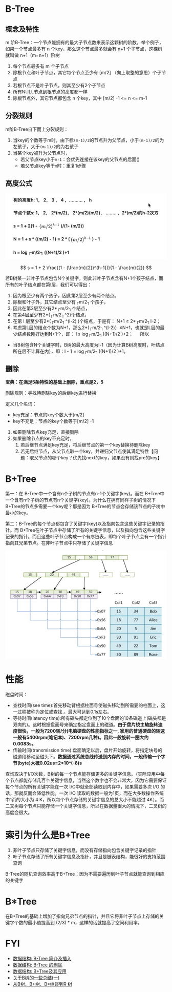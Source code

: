 # B-Tree

## 概念及特性

m 阶B-Tree：一个节点能拥有的最大子节点数来表示这颗树的阶数。举个例子，如果一个节点最多有 n 个key，那么这个节点最多就会有 n+1 个子节点，这棵树就叫做 n+1（m=n+1）阶树

1. 每个节点最多有 m 个子节点
2. 除根节点和叶子节点，其它每个节点至少有 [m/2] （向上取整的意思）个子节点
3. 若根节点不是叶子节点，则其至少有2个子节点
4. 所有NULL节点到根节点的高度都一样
5. 除根节点外，其它节点都包含 n 个key，其中 [m/2] -1 <= n <= m-1

## 分裂规则

m阶B-Tree自下而上分裂规则：

1. 当key的个数等于m时，由下标`(m-1)/2`的节点升为父节点，小于`(m-1)/2`的为左孩子，大于`(m-1)/2`的为右孩子
2. 当某个key被升为父节点时，
   - 若父节点key小于`m-1`：会优先连接在该key的父节点的后面()
   - 若父节点key等于`m`时：重复1步骤

## 高度公式

![image-20200927173128481](resources/B-Tree/image-20200927173128481.png)


$$
s = 1 + 2 \frac{(1 - (\frac{m}{2})^{h-1})}{1 - \frac{m}{2}}
$$


若B树某一非叶子节点包含N个关键字，则此非叶子节点含有N+1个孩子结点，而所有的叶子结点都在第I层，我们可以得出：

1. 因为根至少有两个孩子，因此第2层至少有两个结点。
2. 除根和叶子外，其它结点至少有┌m/2┐个孩子，
3. 因此在第3层至少有2*┌m/2┐个结点，
4. 在第4层至少有2*(┌m/2┐^2)个结点，
5. 在第 I 层至少有2*(┌m/2┐^(l-2) )个结点，于是有： N+1 ≥ 2*┌m/2┐I-2；
6. 考虑第L层的结点个数为N+1，那么2*(┌m/2┐^(l-2)）≤N+1，也就是L层的最少结点数刚好达到N+1个，即： I≤ log┌m/2┐((N+1)/2 )+2；
   　
   所以

- 当B树包含N个关键字时，B树的最大高度为l-1（因为计算B树高度时，叶结点所在层不计算在内），即：l - 1 = log┌m/2┐((N+1)/2 )+1。

## 删除

**宝典：在满足5条特性的基础上删除，重点是2，5**

删除规则：寻找待删除key的后继key进行替换

定义几个名词：

- key充足：节点的key个数大于[m/2]
- key不充足：节点的key个数等于[m/2] -1

1. 如果删除节点key充足，直接删除
2. 如果删除节点的key不充足时，
   1. 若后继节点满足key充足，将后继节点的第一个key替换待删除key
   2. 若无后继节点，从父节点取一个key，并递归父节点使其满足特性【问题：取父节点的哪个key？优先找next的key，如果没有则找pre的key】

# B+Tree

第一：在 B-Tree中一个含有n个子树的节点有n-1个关键字(key)。而在 B+Tree中一个含有n个子树的节点有n个关键字(key)。为什么在拥有同样子树的情况下B+Tree的节点多需要一个key呢？那是因为 B+Tree的节点会存储该节点的子树中最小的key。

第二：B-Tree的每个节点都包含了关键字(key)以及指向包含这些关键字记录的指针。而 B+Tree在叶子节点中存储了所有的关键字信息，以及指向包含这些关键字记录的指针。而且这些叶子节点构成一个有序链表，即每个叶子节点会有一个指针指向其兄弟节点。在非叶子节点中只存储了关键字信息

![image-20200927173310400](resources/B-Tree/image-20200927173310400.png)

# 性能

磁盘时间：

- 查找时间(see time):首先移动臂根据柱面号使磁头移动到所需要的柱面上，这一过程被称为定位或查找 。最大可达到0.1s左右。
- 等待时间(latency time):所有磁头都定位到了10个盘面的10条磁道上(磁头都是双向的)。这时根据盘面号来确定指定盘面上的磁道。**由于盘片绕主轴旋转速度很快，一般为7200转/分(电脑硬盘的性能指标之一, 家用的普通硬盘的转速一般有5400rpm(笔记本)、7200rpm几种)。因此一般旋转一圈大约0.0083s。**
- 传输时间(transmission time):盘面确定以后，盘片开始旋转，将指定块号的磁道段移动至磁头下。**数据通过系统总线传送到内存的时间，一般传输一个字节(byte)大概0.02us=2\*10^(-8)s**

查询取决于I/O次数，B树的每一个节点能存储更多的关键字信息。（实际应用中每个节点都能存储几百个关键字信息，当然这个数字也不会非常大，因为它需要保证每个节点的所有关键字能在一次 I/O中就全部读取到内存中，如果需要多次 I/O 的话，那就反而会降低性能。一次 I/O 读取的数据一般为1页，而在大多数操作系统中1页的大小为 4 K，所以每个节点存储的关键字信息的总大小不能超过 4K）。而二叉树每个节点只能存储一个关键字信息，所以在数据量很大的情况下，二叉树的高度会很大。

# 索引为什么是B+Tree

1. 非叶子节点只存储了关键字信息，而没有存储指向包含关键字记录的指针
2. 叶子节点存储了所有关键字信息及指针，并且是链表结构，能很好的支持范围查询

B-Tree的随机查询效率高于B+Tree：因为不需要遍历到叶子节点就能查询到相应的关键字

# B*Tree

在B+Tree的基础上增加了指向兄弟节点的指针，并且它将非叶子节点上存储的关键字个数的最小值提高到 (2/3) * m，这样的话就提高了空间利用率。

# FYI

- [数据结构: B-Tree 简介及插入](https://zhuanlan.zhihu.com/p/24309634)
- [数据结构: B-Tree 的删除](https://zhuanlan.zhihu.com/p/24350783)
- [数据结构: B+Tree及其应用](https://zhuanlan.zhihu.com/p/24455663)
- [关于B树的一些总结(一)](https://www.jianshu.com/p/75b062bffefb)
- [从B树、B+树、B*树谈到R 树](https://blog.csdn.net/v_JULY_v/article/details/6530142/)